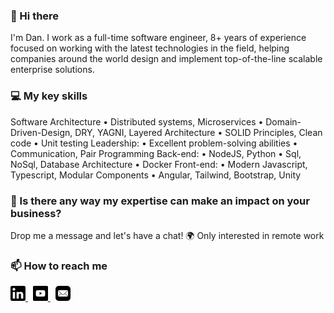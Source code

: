 ### 👋 Hi there

I'm Dan. I work as a full-time software engineer, 8+ years of experience focused on working with the latest technologies in the field, helping companies around the world design and implement top-of-the-line scalable enterprise solutions.

### 💻 My key skills

Software Architecture
• Distributed systems, Microservices
• Domain-Driven-Design, DRY, YAGNI, Layered Architecture
• SOLID Principles, Clean code
• Unit testing
Leadership:
• Excellent problem-solving abilities
• Communication, Pair Programming
Back-end:
• NodeJS, Python
• Sql, NoSql, Database Architecture
• Docker
Front-end:
• Modern Javascript, Typescript, Modular Components
• Angular, Tailwind, Bootstrap, Unity

### 🤝 Is there any way my expertise can make an impact on your business?

Drop me a message and let's have a chat!
🌍 Only interested in remote work

### 📫 How to reach me

<a href="https://www.linkedin.com/in/danfleser/" title="Follow me on LinkedIn">
  <img
    width="24"
    alt="Follow me on LinkedIn"
    src="https://raw.githubusercontent.com/danfleser/danfleser/master/assets/icons/linkedin.png"
  />
</a>
&nbsp;
<a href="https://www.youtube.com/channel/UCP8cUZGnvJYjxUZk11Gr3fw" title="Follow me on YouTube">
  <img
    width="24"
    alt="Follow me on YouTube"
    src="https://raw.githubusercontent.com/danfleser/danfleser/master/assets/icons/yt.png"
  />
</a>
&nbsp;
<a href="mailto:danfleser.dev@gmail.com" title="Email me on GMail">
  <img
    width="24"
    alt="Email me on GMail"
    src="https://raw.githubusercontent.com/danfleser/danfleser/master/assets/icons/email.png"
  />
</a>
